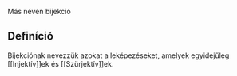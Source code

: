 Más néven bijekció
## Definíció
Bijekciónak nevezzük azokat a leképezéseket, amelyek egyidejűleg [[Injektív]]ek és [[Szürjektív]]ek.
